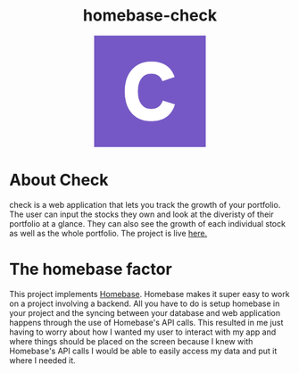<div align="center">
 <h1>homebase-check</h1>
 <img width="200px" height="200px" src="./public/logo.png" />
</div>

# About Check 

check is a web application that lets you track the growth of your portfolio. The user can input the stocks they own
and look at the diveristy of their portfolio at a glance. They can also see the growth of each individual stock as 
well as the whole portfolio. The project is live [here.](https://check-fintech.web.app/)

# The homebase factor 

This project implements [Homebase](https://homebase.io). Homebase makes it super easy to work on a project involving a 
backend. All you have to do is setup homebase in your project and the syncing between your database and web application 
happens through the use of Homebase's API calls. This resulted in me just having to worry about how I wanted my user 
to interact with my app and where things should be placed on the screen because I knew with Homebase's API calls I would
be able to easily access my data and put it where I needed it. 
